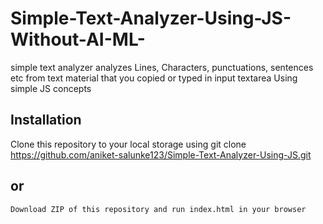 # Simple-Text-Analyzer-Using-JS-Without-AI-ML-


simple text analyzer analyzes Lines, Characters, punctuations, sentences etc from text material that you copied or typed in input textarea
Using simple JS concepts 

## Installation
  Clone this repository to your local storage using 
    git clone https://github.com/aniket-salunke123/Simple-Text-Analyzer-Using-JS.git
## or
    Download ZIP of this repository and run index.html in your browser
